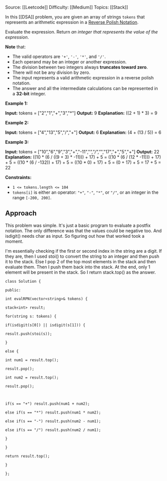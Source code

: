 Source: [[Leetcode]]
Difficulty: [[Medium]]
Topics: [[Stack]]

In this [[DSA]] problem, you are given an array of strings `tokens` that represents an arithmetic expression in a [Reverse Polish Notation](http://en.wikipedia.org/wiki/Reverse_Polish_notation).

Evaluate the expression. Return _an integer that represents the value of the expression_.

**Note** that:

- The valid operators are `'+'`, `'-'`, `'*'`, and `'/'`.
- Each operand may be an integer or another expression.
- The division between two integers always **truncates toward zero**.
- There will not be any division by zero.
- The input represents a valid arithmetic expression in a reverse polish notation.
- The answer and all the intermediate calculations can be represented in a **32-bit** integer.

**Example 1:**

**Input:** tokens = ["2","1","+","3","*"]
**Output:** 9
**Explanation:** ((2 + 1) * 3) = 9

**Example 2:**

**Input:** tokens = ["4","13","5","/","+"]
**Output:** 6
**Explanation:** (4 + (13 / 5)) = 6

**Example 3:**

**Input:** tokens = ["10","6","9","3","+","-11","*","/","*","17","+","5","+"]
**Output:** 22
**Explanation:** ((10 * (6 / ((9 + 3) * -11))) + 17) + 5
= ((10 * (6 / (12 * -11))) + 17) + 5
= ((10 * (6 / -132)) + 17) + 5
= ((10 * 0) + 17) + 5
= (0 + 17) + 5
= 17 + 5
= 22

**Constraints:**

- `1 <= tokens.length <= 104`
- `tokens[i]` is either an operator: `"+"`, `"-"`, `"*"`, or `"/"`, or an integer in the range `[-200, 200]`.

## Approach 
This problem was simple. It's just a basic program to evaluate a postfix notation. The only difference was that the values could be negative too. And isdigit() needs char as input. So figuring out how that worked took a moment.

I'm essentially checking if the first or second index in the string are a digit. If they are, then I used stoi() to convert the string to an integer and then push it to the stack. Else I pop 2 of the top most elements in the stack and then evaluate them. Then I push them back into the stack. At the end, only 1 element will be present in the stack. So I return stack.top() as the answer.

```
class Solution {

public:

int evalRPN(vector<string>& tokens) {

stack<int> result;

for(string s: tokens) {

if(isdigit(s[0]) || isdigit(s[1])) {

result.push(stoi(s));

}

else {

int num1 = result.top();

result.pop();

int num2 = result.top();

result.pop();

  

if(s == "+") result.push(num1 + num2);

else if(s == "*") result.push(num1 * num2);

else if(s == "-") result.push(num2 - num1);

else if(s == "/") result.push(num2 / num1);

}

}

return result.top();

}

};
```